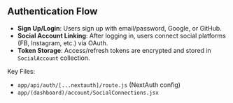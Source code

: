 ## Authentication Flow

- **Sign Up/Login**: Users sign up with email/password, Google, or GitHub.
- **Social Account Linking**: After logging in, users connect social platforms (FB, Instagram, etc.) via OAuth.
- **Token Storage**: Access/refresh tokens are encrypted and stored in `SocialAccount` collection.

Key Files:

- `app/api/auth/[...nextauth]/route.js` (NextAuth config)
- `app/(dashboard)/account/SocialConnections.jsx`
